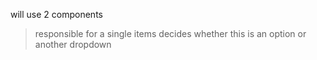 will use 2 components
>responsible for a single items
>decides whether this is an option or another dropdown
